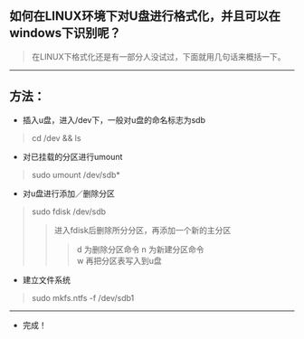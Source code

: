 ## 如何在LINUX环境下对U盘进行格式化，并且可以在windows下识别呢？
>在LINUX下格式化还是有一部分人没试过，下面就用几句话来概括一下。

---

## 方法：
* 插入u盘，进入/dev下，一般对u盘的命名标志为sdb
>cd /dev && ls

* 对已挂载的分区进行umount
>sudo umount /dev/sdb*

* 对u盘进行添加／删除分区
>sudo fdisk /dev/sdb
>>进入fdisk后删除所分分区，再添加一个新的主分区
>>>d 为删除分区命令  n 为新建分区命令  
>> w 再把分区表写入到u盘

* 建立文件系统
> sudo mkfs.ntfs -f /dev/sdb1

---

* 完成！
